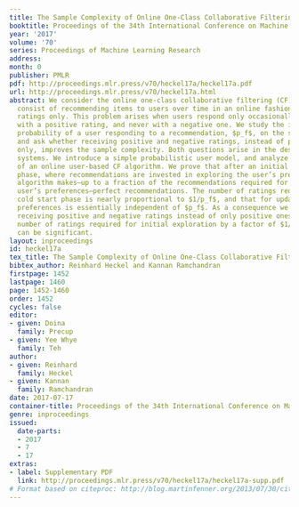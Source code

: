 ```yaml
---
title: The Sample Complexity of Online One-Class Collaborative Filtering
booktitle: Proceedings of the 34th International Conference on Machine Learning
year: '2017'
volume: '70'
series: Proceedings of Machine Learning Research
address: 
month: 0
publisher: PMLR
pdf: http://proceedings.mlr.press/v70/heckel17a/heckel17a.pdf
url: http://proceedings.mlr.press/v70/heckel17a.html
abstract: We consider the online one-class collaborative filtering (CF) problem that
  consist of recommending items to users over time in an online fashion based on positive
  ratings only. This problem arises when users respond only occasionally to a recommendation
  with a positive rating, and never with a negative one. We study the impact of the
  probability of a user responding to a recommendation, $p_f$, on the sample complexity,
  and ask whether receiving positive and negative ratings, instead of positive ratings
  only, improves the sample complexity. Both questions arise in the design of recommender
  systems. We introduce a simple probabilistic user model, and analyze the performance
  of an online user-based CF algorithm. We prove that after an initial cold start
  phase, where recommendations are invested in exploring the user’s preferences, this
  algorithm makes—up to a fraction of the recommendations required for updating the
  user’s preferences—perfect recommendations. The number of ratings required for the
  cold start phase is nearly proportional to $1/p_f$, and that for updating the user’s
  preferences is essentially independent of $p_f$. As a consequence we find that,
  receiving positive and negative ratings instead of only positive ones improves the
  number of ratings required for initial exploration by a factor of $1/p_f$, which
  can be significant.
layout: inproceedings
id: heckel17a
tex_title: The Sample Complexity of Online One-Class Collaborative Filtering
bibtex_author: Reinhard Heckel and Kannan Ramchandran
firstpage: 1452
lastpage: 1460
page: 1452-1460
order: 1452
cycles: false
editor:
- given: Doina
  family: Precup
- given: Yee Whye
  family: Teh
author:
- given: Reinhard
  family: Heckel
- given: Kannan
  family: Ramchandran
date: 2017-07-17
container-title: Proceedings of the 34th International Conference on Machine Learning
genre: inproceedings
issued:
  date-parts:
  - 2017
  - 7
  - 17
extras:
- label: Supplementary PDF
  link: http://proceedings.mlr.press/v70/heckel17a/heckel17a-supp.pdf
# Format based on citeproc: http://blog.martinfenner.org/2013/07/30/citeproc-yaml-for-bibliographies/
---
```

